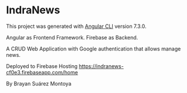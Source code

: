 # IndraNews

This project was generated with [Angular CLI](https://github.com/angular/angular-cli) version 7.3.0.

Angular as Frontend Framework.
Firebase as Backend.

A CRUD Web Application with Google authentication that allows manage news.

Deployed to Firebase Hosting https://indranews-cf0e3.firebaseapp.com/home

By Brayan Suárez Montoya

